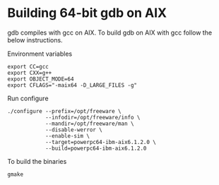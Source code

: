 Building 64-bit gdb on AIX
==========================

gdb compiles with gcc on AIX. 
To build gdb on AIX with gcc follow the below instructions.


Environment variables

    export CC=gcc
    export CXX=g++
    export OBJECT_MODE=64
    export CFLAGS="-maix64 -D_LARGE_FILES -g"

Run configure

    ./configure --prefix=/opt/freeware \
                --infodir=/opt/freeware/info \
                --mandir=/opt/freeware/man \
                --disable-werror \
                --enable-sim \
                --target=powerpc64-ibm-aix6.1.2.0 \
                --build=powerpc64-ibm-aix6.1.2.0

To build the binaries

    gmake
